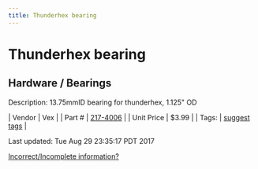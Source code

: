 ```yaml
---
title: Thunderhex bearing
---
```


# Thunderhex bearing
## Hardware / Bearings
Description: 	13.75mmID bearing for thunderhex, 1.125" OD 

| Vendor | Vex | 
| Part # | [217-4006](http://www.vexrobotics.com/vexpro/motion/bearings.html) | 
| Unit Price | $3.99 | 
| Tags: | [suggest tags](https://docs.google.com/forms/d/e/1FAIpQLSeWyY8v3RgOty-MyWmh9U0iivNYN_molChYyS-0U-o-kOAv_g/viewform) | 

Last updated: Tue Aug 29 23:35:17 PDT 2017

 [Incorrect/Incomplete information?](https://docs.google.com/forms/d/e/1FAIpQLSeWyY8v3RgOty-MyWmh9U0iivNYN_molChYyS-0U-o-kOAv_g/viewform)